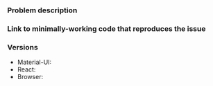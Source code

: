<!-- Have a QUESTION? Please ask in [StackOverflow or gitter](http://tr.im/77pVj before opening an issue.

If you are having an issue with click events, please re-read the [README](http://tr.im/410Fg) (you did read the README, right? :-) ).

If you think you have found a _new_ issue that hasn't already been reported or fixed in HEAD, please complete the template below.

For feature requests, please delete the template below and use this one instead:

### Description
### Images & references

-->

### Problem description

### Link to minimally-working code that reproduces the issue

<!-- You may provide a repository or use our template-ready webpackbin http://www.webpackbin.com/4kSRu0OCb-->

### Versions

- Material-UI:
- React:
- Browser:
